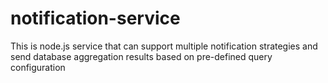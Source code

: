 # notification-service
This is node.js service that can support multiple notification strategies and send database aggregation results based on pre-defined query configuration
